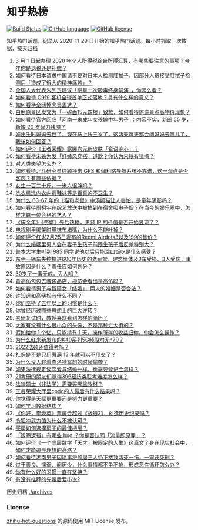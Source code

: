 # 知乎热榜
[![Build Status](https://github.com/ToWeLong/zhihu-hot-questions/workflows/CI/badge.svg)](https://github.com/ToWeLong/zhihu-hot-questions/actions)
[![GitHub language](https://img.shields.io/badge/language-golang-orange.svg)](https://golang.org/)
[![GitHub license](https://img.shields.io/github/license/ToWeLong/zhihu-hot-questions)](https://github.com/ToWeLong/zhihu-hot-questions/blob/main/LICENSE)

知乎热门话题，记录从 2020-11-29 日开始的知乎热门话题。每小时抓取一次数据，按天[归档](./archives)

<!-- BEGIN -->

1. [3 月 1 日起办理 2020 年个人所得税综合所得汇算，有哪些要注意的事项？今年你是退税还是补缴？](https://www.zhihu.com/question/446970432)
1. [如何看待日本请求中国请不要对日本人检测肛拭子，因部分人员接受肛拭子检测后「造成了很大的精神痛苦」？](https://www.zhihu.com/question/447147666)
1. [全国人大代表朱列玉建议「明星一次吸毒终身禁演」，你怎么看？](https://www.zhihu.com/question/447073666)
1. [如何看待 C919 客机全球首单正式落地？具有什么样的意义？](https://www.zhihu.com/question/447040781)
1. [如何看待全网悼念吴孟达？](https://www.zhihu.com/question/446772908)
1. [白鹿原景区发文为「一碗面15元四根」致歉，如何看待旅游景点高物价现象？](https://www.zhihu.com/question/447011378)
1. [如何看待官方回应「河南一未成年女孩嫁中年男子」：内容不实，新郎 55 岁，新娘 20 岁智力残障？](https://www.zhihu.com/question/446982605)
1. [娃出生时妈妈去世了，现在马上快三岁了，这两天每天都会问妈妈去哪儿了，我该如何回答？](https://www.zhihu.com/question/446037219)
1. [如何评价《王者荣耀》露娜六元新皮肤「瓷语鉴心」？](https://www.zhihu.com/question/447090696)
1. [如何看待宋轶为发「好嫁风穿搭」道歉？你认为宋轶有错吗？](https://www.zhihu.com/question/447150681)
1. [对人类失望怎么办？](https://www.zhihu.com/question/445897619)
1. [如何看待北斗研究员徐颖抨击 GPS 和伽利略导航系统不靠谱，这一观点是否客观？有哪些依据？](https://www.zhihu.com/question/446962735)
1. [女生一百二十斤，一米六很胖吗？](https://www.zhihu.com/question/437645481)
1. [洗衣机洗内衣内裤鞋袜等是否真的不卫生？](https://www.zhihu.com/question/35351736)
1. [为什么 63-67 年的《猫和老鼠》中汤姆猫让人害怕，是童年阴影吗？](https://www.zhihu.com/question/406335675)
1. [如何看待周柯宇在综艺放送中被拍到在宿舍吸电子烟？在当今的娱乐圈中，怎样才算一位合格的艺人？](https://www.zhihu.com/question/447080836)
1. [《庆余年》《赘婿》先后热播，男频 IP 的价值是否开始显现了？](https://www.zhihu.com/question/446537609)
1. [电视剧里绑架时用抹布堵嘴，为什么不能吐掉？](https://www.zhihu.com/question/441878231)
1. [如何评价红米2月25日发布的Redmi Airdots3以及199的售价？](https://www.zhihu.com/question/446381593)
1. [为什么婚姻里男人会在妻子生孩子前跟生孩子后反差特别大？](https://www.zhihu.com/question/439607839)
1. [普本大学生听到 985 同学说他以后只能混口饭吃是什么感受？](https://www.zhihu.com/question/437056781)
1. [东莞一辆车失控撞进600年历史的老祠堂，建筑墙体及3车受损、3人受伤，事故原因是什么？责任应如何划分？](https://www.zhihu.com/question/447023469)
1. [30岁了一事无成，丢人吗？](https://www.zhihu.com/question/439543219)
1. [背高仿包包去奢侈品店，柜员会看出是高仿吗？](https://www.zhihu.com/question/404655600)
1. [如何看待男子与智障女「结婚」，两人的婚姻是否合法？](https://www.zhihu.com/question/447046677)
1. [许知远和高晓松有什么不同？](https://www.zhihu.com/question/66753645)
1. [你们坚持了五年以上的习惯是什么？](https://www.zhihu.com/question/439042496)
1. [你曾经历过哪些思想上的巨大逆转？](https://www.zhihu.com/question/24408525)
1. [考研复试时，教授喜欢看到怎样的简历？](https://www.zhihu.com/question/34516250)
1. [大家有没有什么很小众的头像，不是那种烂大街的？](https://www.zhihu.com/question/377147181)
1. [假如给你 1 个亿，只能持有 1 天，操作所得的收益归你，你会怎么操作？](https://www.zhihu.com/question/433016646)
1. [为什么红米新发布的K40系列5G频段均无n79？](https://www.zhihu.com/question/446372436)
1. [2022法硕还值得考吗？](https://www.zhihu.com/question/439259722)
1. [社保是不是只用缴满 15 年就可以不用交了？](https://www.zhihu.com/question/47845109)
1. [为什么没人趁着杰洛特冥想的时候偷袭？](https://www.zhihu.com/question/340354432)
1. [如果法律规定谈恋爱与结婚一样，也需要登记会怎样？](https://www.zhihu.com/question/446749084)
1. [21考研的朋友们觉得396经济类联考难度怎么样？](https://www.zhihu.com/question/436692614)
1. [法律硕士（非法学）需要买哪些教材？](https://www.zhihu.com/question/314402884)
1. [王者荣耀大厅里cpdd的人最后有什么结果吗？](https://www.zhihu.com/question/386283414)
1. [你觉得是天赋更重要还是努力更重要？](https://www.zhihu.com/question/445917318)
1. [如何学习数据结构？](https://www.zhihu.com/question/21318658)
1. [《你好，李焕英》票房会超过《战狼2》，创造历史纪录吗？](https://www.zhihu.com/question/444835642)
1. [令狐冲武力值为什么不被认可？](https://www.zhihu.com/question/442447007)
1. [买房如何选择房子的最佳楼层？](https://www.zhihu.com/question/20930274)
1. [「饭圈逻辑」有哪些 bug ？你是否认同「流量即原罪」？](https://www.zhihu.com/question/445916127)
1. [如何评价《一个底层数学「天才」被限定的人生》这篇文？身在现实社会中，如何才能追寻理想的高塔？](https://www.zhihu.com/question/447036417)
1. [如何看待湖南男子因琐事将邻居三人扔下楼致两死一伤，一审获死刑？](https://www.zhihu.com/question/446372744)
1. [过于善良、懦弱、阅历少，什么事情都不争不抢，形成恶性循环怎么办？](https://www.zhihu.com/question/440850314)
1. [你有什么好的习惯一直在坚持？](https://www.zhihu.com/question/435012841)
1. [有没有推荐的先婚后爱小说?](https://www.zhihu.com/question/433522108)

<!-- END -->

历史归档 [./archives](./archives)


### License
[zhihu-hot-questions](https://github.com/towelong/zhihu-hot-questions) 的源码使用 MIT License 发布。